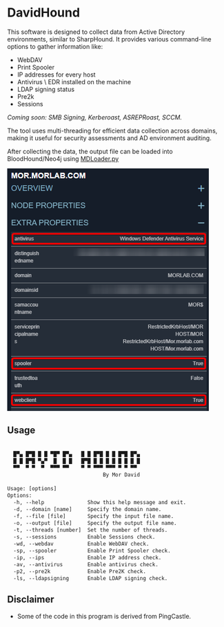 # DavidHound
This software is designed to collect data from Active Directory environments, similar to SharpHound. It provides various command-line options to gather information like:
- WebDAV
- Print Spooler
- IP addresses for every host
- Antivirus \ EDR installed on the machine
- LDAP signing status
- Pre2k
- Sessions

*Coming soon: SMB Signing, Kerberoast, ASREPRoast, SCCM.*

The tool uses multi-threading for efficient data collection across domains, making it useful for security assessments and AD environment auditing.

After collecting the data, the output file can be loaded into BloodHound/Neo4j using [MDLoader.py](https://github.com/MorDavid/MDLoader)

![Bloodhound Screenshot](./images/bh_screenshot.png)

## Usage
```

  █▀▄ █▀█ █ █ ▀█▀ █▀▄   █ █ █▀█ █ █ █▀█ █▀▄
  █ █ █▀█ ▀▄▀  █  █ █   █▀█ █ █ █ █ █ █ █ █
  ▀▀  ▀ ▀  ▀  ▀▀▀ ▀▀    ▀ ▀ ▀▀▀ ▀▀▀ ▀ ▀ ▀▀
                               By Mor David

Usage: [options]
Options:
  -h, --help              Show this help message and exit.
  -d, --domain [name]     Specify the domain name.
  -f, --file [file]       Specify the input file name.
  -o, --output [file]     Specify the output file name.
  -t, --threads [number]  Set the number of threads.
  -s, --sessions          Enable Sessions check.
  -wd, --webdav           Enable WebDAV check.
  -sp, --spooler          Enable Print Spooler check.
  -ip, --ips              Enable IP address check.
  -av, --antivirus        Enable antivirus check.
  -p2, --pre2k            Enable Pre2K check.
  -ls, --ldapsigning      Enable LDAP signing check.
```

## Disclaimer
- Some of the code in this program is derived from PingCastle.